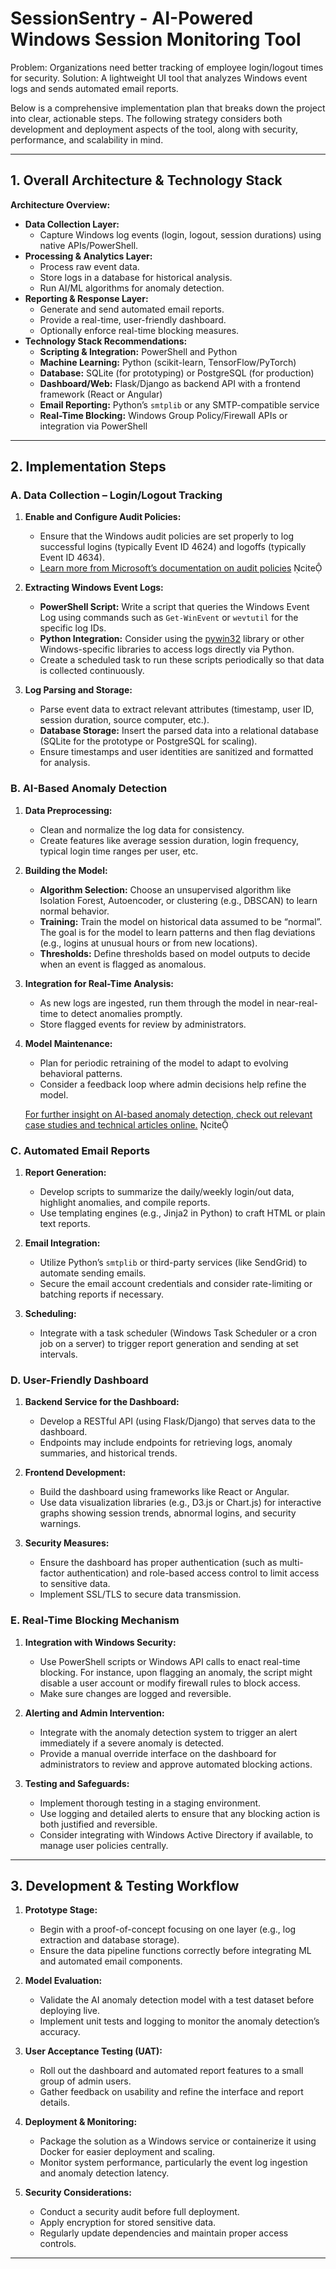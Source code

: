 # SessionSentry - AI-Powered Windows Session Monitoring Tool

Problem: Organizations need better tracking of employee login/logout times for security.
Solution: A lightweight UI tool that analyzes Windows event logs and sends automated email
reports.

Below is a comprehensive implementation plan that breaks down the project into clear, actionable steps. The following strategy considers both development and deployment aspects of the tool, along with security, performance, and scalability in mind.

---

## 1. Overall Architecture & Technology Stack

**Architecture Overview:**

-   **Data Collection Layer:**
    -   Capture Windows log events (login, logout, session durations) using native APIs/PowerShell.
-   **Processing & Analytics Layer:**
    -   Process raw event data.
    -   Store logs in a database for historical analysis.
    -   Run AI/ML algorithms for anomaly detection.
-   **Reporting & Response Layer:**
    -   Generate and send automated email reports.
    -   Provide a real-time, user-friendly dashboard.
    -   Optionally enforce real-time blocking measures.
-   **Technology Stack Recommendations:**
    -   **Scripting & Integration:** PowerShell and Python
    -   **Machine Learning:** Python (scikit-learn, TensorFlow/PyTorch)
    -   **Database:** SQLite (for prototyping) or PostgreSQL (for production)
    -   **Dashboard/Web:** Flask/Django as backend API with a frontend framework (React or Angular)
    -   **Email Reporting:** Python’s `smtplib` or any SMTP-compatible service
    -   **Real-Time Blocking:** Windows Group Policy/Firewall APIs or integration via PowerShell

---

## 2. Implementation Steps

### A. Data Collection – Login/Logout Tracking

1. **Enable and Configure Audit Policies:**

    - Ensure that the Windows audit policies are set properly to log successful logins (typically Event ID 4624) and logoffs (typically Event ID 4634).
    - [Learn more from Microsoft’s documentation on audit policies](https://learn.microsoft.com/en-us/troubleshoot/windows-client/user-profiles-and-logon/track-users-logon-logoff?utm_source=chatgpt.com) cite

2. **Extracting Windows Event Logs:**

    - **PowerShell Script:** Write a script that queries the Windows Event Log using commands such as `Get-WinEvent` or `wevtutil` for the specific log IDs.
    - **Python Integration:** Consider using the [pywin32](https://github.com/mhammond/pywin32) library or other Windows-specific libraries to access logs directly via Python.
    - Create a scheduled task to run these scripts periodically so that data is collected continuously.

3. **Log Parsing and Storage:**
    - Parse event data to extract relevant attributes (timestamp, user ID, session duration, source computer, etc.).
    - **Database Storage:** Insert the parsed data into a relational database (SQLite for the prototype or PostgreSQL for scaling).
    - Ensure timestamps and user identities are sanitized and formatted for analysis.

### B. AI-Based Anomaly Detection

1. **Data Preprocessing:**

    - Clean and normalize the log data for consistency.
    - Create features like average session duration, login frequency, typical login time ranges per user, etc.

2. **Building the Model:**

    - **Algorithm Selection:** Choose an unsupervised algorithm like Isolation Forest, Autoencoder, or clustering (e.g., DBSCAN) to learn normal behavior.
    - **Training:** Train the model on historical data assumed to be “normal”. The goal is for the model to learn patterns and then flag deviations (e.g., logins at unusual hours or from new locations).
    - **Thresholds:** Define thresholds based on model outputs to decide when an event is flagged as anomalous.

3. **Integration for Real-Time Analysis:**

    - As new logs are ingested, run them through the model in near-real-time to detect anomalies promptly.
    - Store flagged events for review by administrators.

4. **Model Maintenance:**

    - Plan for periodic retraining of the model to adapt to evolving behavioral patterns.
    - Consider a feedback loop where admin decisions help refine the model.

    [For further insight on AI-based anomaly detection, check out relevant case studies and technical articles online.](https://www.datasciencesociety.net/ai-powered-anomaly-detection-real-time-threat-response/?utm_source=chatgpt.com) cite

### C. Automated Email Reports

1. **Report Generation:**

    - Develop scripts to summarize the daily/weekly login/out data, highlight anomalies, and compile reports.
    - Use templating engines (e.g., Jinja2 in Python) to craft HTML or plain text reports.

2. **Email Integration:**

    - Utilize Python’s `smtplib` or third-party services (like SendGrid) to automate sending emails.
    - Secure the email account credentials and consider rate-limiting or batching reports if necessary.

3. **Scheduling:**
    - Integrate with a task scheduler (Windows Task Scheduler or a cron job on a server) to trigger report generation and sending at set intervals.

### D. User-Friendly Dashboard

1. **Backend Service for the Dashboard:**

    - Develop a RESTful API (using Flask/Django) that serves data to the dashboard.
    - Endpoints may include endpoints for retrieving logs, anomaly summaries, and historical trends.

2. **Frontend Development:**

    - Build the dashboard using frameworks like React or Angular.
    - Use data visualization libraries (e.g., D3.js or Chart.js) for interactive graphs showing session trends, abnormal logins, and security warnings.

3. **Security Measures:**
    - Ensure the dashboard has proper authentication (such as multi-factor authentication) and role-based access control to limit access to sensitive data.
    - Implement SSL/TLS to secure data transmission.

### E. Real-Time Blocking Mechanism

1. **Integration with Windows Security:**

    - Use PowerShell scripts or Windows API calls to enact real-time blocking. For instance, upon flagging an anomaly, the script might disable a user account or modify firewall rules to block access.
    - Make sure changes are logged and reversible.

2. **Alerting and Admin Intervention:**

    - Integrate with the anomaly detection system to trigger an alert immediately if a severe anomaly is detected.
    - Provide a manual override interface on the dashboard for administrators to review and approve automated blocking actions.

3. **Testing and Safeguards:**
    - Implement thorough testing in a staging environment.
    - Use logging and detailed alerts to ensure that any blocking action is both justified and reversible.
    - Consider integrating with Windows Active Directory if available, to manage user policies centrally.

---

## 3. Development & Testing Workflow

1. **Prototype Stage:**

    - Begin with a proof-of-concept focusing on one layer (e.g., log extraction and database storage).
    - Ensure the data pipeline functions correctly before integrating ML and automated email components.

2. **Model Evaluation:**

    - Validate the AI anomaly detection model with a test dataset before deploying live.
    - Implement unit tests and logging to monitor the anomaly detection’s accuracy.

3. **User Acceptance Testing (UAT):**

    - Roll out the dashboard and automated report features to a small group of admin users.
    - Gather feedback on usability and refine the interface and report details.

4. **Deployment & Monitoring:**

    - Package the solution as a Windows service or containerize it using Docker for easier deployment and scaling.
    - Monitor system performance, particularly the event log ingestion and anomaly detection latency.

5. **Security Considerations:**
    - Conduct a security audit before full deployment.
    - Apply encryption for stored sensitive data.
    - Regularly update dependencies and maintain proper access controls.

---
